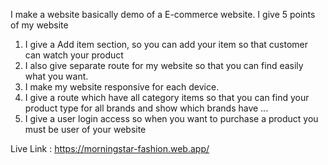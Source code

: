 I make a website basically demo of a E-commerce website. I give 5 points of my website
1. I give a Add item section, so you can add your item so that customer can watch your product
2. I also give separate route for my website so that you can find easily what you want.
3. I make my website responsive for each device.
4. I give a route which have all category items so that you can find your product type for all brands and show which brands have ... 
5. I give a user login access so when you want to purchase a product you must be user of your website  

Live Link : https://morningstar-fashion.web.app/ 
